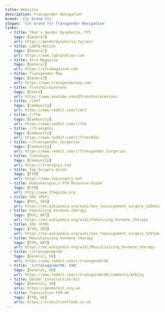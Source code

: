 ```yaml
---
title: Websites
description: Transgender Navigation
brand: '{{< brand >}}'
slogan: '{{< brand >}} Transgender Navigation'
links:
  - title: That's Gender Dysphoria, FYI
    tags: [General]
    url: https://genderdysphoria.fyi/en/
  - title: LGBTQ Nation
    tags: [General]
    url: https://www.lgbtqnation.com
  - title: Xtra Magazine
    tags: [General]
    url: https://xtramagazine.com
  - title: Transgender Map
    tags: [General]
    url: https://www.transgendermap.com
  - title: TransVoiceLessons
    tags: [Voice]
    url: https://www.youtube.com/@TransVoiceLessons
  - title: r/mtf
    tags: [Community]
    url: https://www.reddit.com/r/mtf
  - title: r/ftm
    tags: [Community]
    url: https://www.reddit.com/r/ftm
  - title: r/TransWiki
    tags: [Community]
    url: https://www.reddit.com/r/TransWiki
  - title: r/Transgender_Surgeries
    tags: [Community]
    url: https://www.reddit.com/r/Transgender_Surgeries
  - title: TransGuys
    tags: [Community]
    url: https://transguys.com
  - title: Top Surgery Guide
    tags: [FtM]
    url: https://www.topsurgery.net
  - title: Hudson&rsquo;s FtM Resource Guide
    tags: [FtM]
    url: http://www.ftmguide.org
  - title: SRS (MtF)
    tags: [MtF, SRS]
    url: https://en.wikipedia.org/wiki/Sex_reassignment_surgery_%28male-to-female%29
  - title: Feminizing hormone therapy
    tags: [MtF, HRT]
    url: https://en.wikipedia.org/wiki/Feminizing_hormone_therapy
  - title: SRS (FtM)
    tags: [FtM, SRS]
    url: https://en.wikipedia.org/wiki/Sex_reassignment_surgery_%28female-to-male%29
  - title: Masculinizing hormone therapy
    tags: [FtM, HRT]
    url: https://en.wikipedia.org/wiki/Masculinizing_hormone_therapy
  - title: r/transgenderUK
    tags: [General, UK]
    url: https://www.reddit.com/r/transgenderUK
  - title: 'r/transgenderUK: FAQ'
    tags: [General, UK]
    url: https://www.reddit.com/r/transgenderUK/comments/qt6jng
  - title: Gender Construction Kit
    tags: [General, UK]
    urls: https://genderkit.org.uk
  - title: Transintion FtM UK
    tags: [FtM, UK]
    urls: https://transitionftmuk.co.uk
---
```

